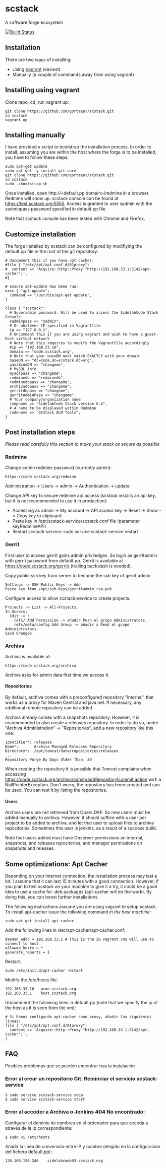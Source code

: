 # scstack

A software forge ecosystem

[![Build Status](https://travis-ci.org/gortazar/scstack.png)](https://travis-ci.org/gortazar/scstack)

## Installation

There are two ways of installing:

* Using [Vagrant](http://www.vagrantup.com/) (easiest)
* Manually (a couple of commands away from using vagrant)

## Installing using vagrant

Clone repo, cd, run vagrant up:

    git clone https://github.com/gortazar/scstack.git
    cd scstack
    vagrant up

## Installing manually

I have provided a script to bootstrap the installation process. In order to install, assuming you are within the host where the forge is to be installed, you have to follow these steps:

    sudo apt-get update
    sudo apt-get -y install git-core
    git clone https://github.com/gortazar/scstack.git
    cd scstack
    sudo ./bootstrap.sh

Once installed, open http://<default.pp domain>/redmine in a browser. Redmine will show up. scstack console can be found at https://test.scstack.org:5555. Access is granted to user sadmin with the sadminpass password specified in default.pp file.

Note that scstack console has been tested with Chrome and Firefox.

## Customize installation
  
The forge installed by scstack can be configured by modifiying the default.pp file in the root of the git repository:

    # Uncomment this if you have apt-cacher:
    #file { "/etc/apt/apt.conf.d/01proxy":
    #  content => 'Acquire::http::Proxy "http://192.168.33.1:3142/apt-cacher";',
    #}

    # Ensure apt-update has been run:
    exec { "apt-update":
      command => "/usr/bin/apt-get update",
    }

    class { "scstack":
      # Superadmin password. Will be used to access the SidelabCode Stack Console
      sadminpass => "sadmin",
      # Or whatever IP specified in Vagrantfile
      ip => "127.0.0.1", 
      # Uncomment this if you are using vagrant and wish to have a guest-host virtual network
      # Note that this requires to modify the Vagrantfile accordingly
      #ip => "192.168.33.10",
      domain => "code.scstack.org",
      # Note that your baseDN must match EXACTLY with your domain
      baseDN => "dc=code,dc=scstack,dc=org",
      passBindDN => "changeme",
      # MySQL info
      mysqlpass => "changeme",
      redminedb => "redminedb",
      redminedbpass => "changeme",
      archivadbpass => "changeme", 
      gerritdbpass => "changeme",
      gerritAdminPass => "changeme",
      # Your company/organization name
      compname => "SidelabCode Stack version 0.4",
      # A name to be displayed within Redmine
      codename => "SCStack ALM Tools",
    }

## Post installation steps

*Please read carefully this section to make your stack as secure as possible*

### Redmine

Change admin redmine password (currently admin):

    https://code.scstack.org/redmine

Administration -> Users -> admin -> Authentication -> update

Change API key to secure redmine api access (scstack installs an api key, but it is not recommended to use it in production):

* Accessing as admin -> My account -> API access key -> Reset -> Show -> Copy key to clipboard
* Paste key in /opt/scstack-service/scstack.conf file (parameter keyRedmineAPI)
* Restart scstack-service: 
    sudo service scstack-service restart

### Gerrit

First user to access gerrit gains admin priviledges. So login as gerritadmin with gerrit password from default.pp. Gerrit is available at https://code.scstack.org/gerrit/ (trailing backslash is needed).

Copy public ssh key from server to become the ssh key of gerrit admin:

    Settings -> SSH Public Keys -> Add
    Paste key from /opt/ssh-keys/gerritadmin_rsa.pub.

Configure access to allow scstack-service to create projects:

    Projects -> List -> All-Projects.
    In Access:
      Edit -> :
        refs/ Add Permission -> añadir Push el grupo Administrators.
        refs/meta/config Add Group -> añadir a Read el grupo Administrators.
    Save Changes.

### Archiva

Archiva is available at:

    https://code.scstack.org/archiva

Archiva asks for admin data first time we access it.

#### Repositories

By default, archiva comes with a preconfigured repository "internal" that works as a proxy for Maven Central and java.net. If necessary, any additional remote repository can be added. 

Archiva already comes with a snapshots repository. However, it is recommended to also create a releases repository. In order to do so, under "Archiva Administration" ->  "Repositories", add a new repository like this one:

    Identifier*: releases
    Name*:       Archiva Managed Releases Repository
    Directory*:  /opt/tomcat/data/repositories/releases
    ...
    Repository Purge By Days Older Than: 30
    
When creating the repository it is possible that Tomcat complains when accessing https://code.scstack.org/archiva/admin/addRepository!commit.action wirh a NullPointerException. Don't worry, the repository has been created and can be used. You can test it by listing the repositories.

#### Users

Archiva users are not retrieved from OpenLDAP. So new users must be added manually to archiva. However, it should suffice with a user per project to be added to archiva, and let that user to upload files to archiva repositories. Sometimes this user is jenkins, as a result of a success build.

Note that users added must have Observer permissions on internal, snapshots, and releases repositories, and manager permissions on snapshots and releases.

## Some optimizations: Apt Cacher

Depending on your internet connection, the installation process may last a bit. I assume that it can last 15 minutes with a good connection. However, if you plan to test scstack on your machine to give it a try, it could be a good idea to use a cache for .deb packages (apt-cacher will do the work). By doing this, you can boost further installations. 

The following instructions assume you are using vagrant to setup scstack. To install apt-cacher issue the following command *in the host machine*:

    sudo apt-get install apt-cacher

Add the following lines in /etc/apt-cacher/apt-cacher.conf:

    daemon_addr = 192.168.33.1 # This is the ip vagrant vms will use to connect to host
    allowed_hosts = * 
    generate_reports = 1 

Restart:

    sudo /etc/init.d/apt-cacher restart

Modify the /etc/hosts file:

    192.168.33.10   acme.scstack.org
    192.168.33.1    host.scstack.org

Uncomment the following lines in default.pp (note that we specify the ip of the host as it is seen from the vm):

    # Si hemos configardo apt-cacher como proxy, añadir las siguientes líneas:
    file { "/etc/apt/apt.conf.d/01proxy":
      content => 'Acquire::http::Proxy "http://192.168.33.1:3142/apt-cacher";',
    }



## FAQ

Posibles problemas que se pueden encontrar tras la instalación

### Error al crear un repositorio Git: Reininciar el servicio scstack-service

    $ sudo service scstack-service stop
    $ sudo service scstack-service start

### Error al acceder a Archiva o Jenkins 404 No encontrado:

Configurar el dominio de nombres en el ordenador para que acceda a através de la ip correspondiente:

    $ sudo vi /etc/hosts
    
Añadir la línea de conversión entre IP y nombre (elegido en la configuración del fichero default.pp):

    138.100.156.246    sidelabcode03.scstack.org
